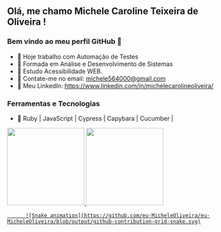 ## Olá, me chamo Michele Caroline Teixeira de Oliveira ! 
### Bem vindo ao meu perfil GitHub 👋


- 🔭 Hoje trabalho com Automação de Testes
- 💬 Formada em Análise e Desenvolvimento de Sistemas
- 🌱 Estudo Acessibilidade WEB.
- 👯 Contate-me no email: michele564000@gmail.com
- 💬 Meu LinkedIn: https://www.linkedin.com/in/michelecarolineoliveira/



### Ferramentas e Tecnologias

- 💎  Ruby | JavaScript | Cypress | Capybara | Cucumber | 
          

<div>
<a href="https://github.com/eu-MicheleOliveira">
<img height="180em" src="https://github-readme-stats.vercel.app/api/top-langs/?username=eu-micheleoliveira&layout=compact&langs_count=7&theme=dracula"/>
<img height="180em" src="https://github-readme-stats.vercel.app/api?username=eu-micheleoliveira&show_icons=true&theme=dracula&include_all_commits=true&count_private=true"/>
</div>

          
          ![Snake animation](https://github.com/eu-MicheleOliveira/eu-MicheleOliveira/blob/output/github-contribution-grid-snake.svg)
